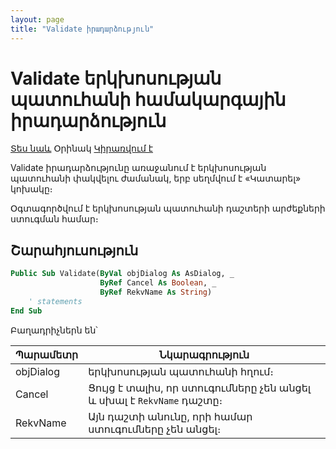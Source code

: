 ```yaml
---
layout: page
title: "Validate իրադարձություն"
---
```


# Validate երկխոսության պատուհանի համակարգային իրադարձություն

[Տես նաև](../scriptstproced.md) Օրինակ [Կիրառվում է](../Functions/AsDialog.md)

Validate իրադարձությունը առաջանում է երկխոսության պատուհանի փակվելու ժամանակ, երբ սեղմվում է «Կատարել» կոխակը։ 

Օգտագործվում է երկխոսության պատուհանի դաշտերի արժեքների ստուգման համար։

## Շարահյուսություն

``` vb
Public Sub Validate(ByVal objDialog As AsDialog, _
                    ByRef Cancel As Boolean, _
                    ByRef RekvName As String)
    ' statements
End Sub
```

Բաղադրիչներն են՝

| Պարամետր | Նկարագրություն |
|--|--|
| objDialog | երկխոսության պատուհանի հղում։ |
| Cancel | Ցույց է տալիս, որ ստուգումները չեն անցել և սխալ է `RekvName` դաշտը։ |
| RekvName | Այն դաշտի անունը, որի համար ստուգումները չեն անցել։ |
